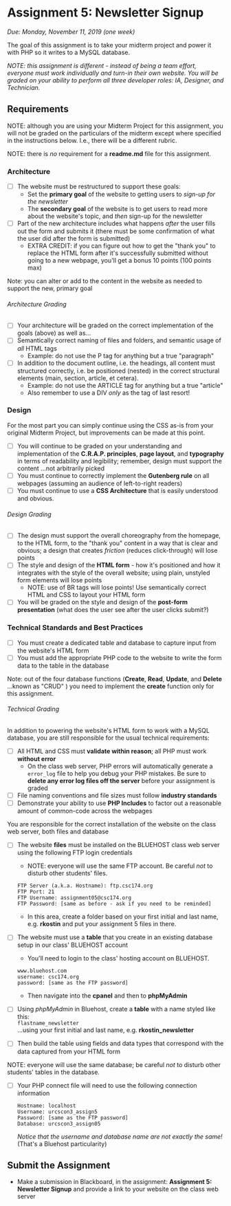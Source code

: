 # Assignment 5: Newsletter Signup

*Due: Monday, November 11, 2019 (one week)* 

The goal of this assignment is to take your midterm project and power it with PHP so it writes to a MySQL database.

*NOTE: this assignment is different - instead of being a team effort, everyone must work individually and turn-in their own website.  You will be graded on your ability to perform all three developer roles: IA, Designer, and Technician.*

## Requirements

NOTE: although you are using your Midterm Project for this assignment, you will not be graded on the particulars of the midterm except where specified in the instructions below.  I.e., there will be a different rubric.

NOTE: there is *no* requirement for a **readme.md** file for this assignment. 

### Architecture

- [ ] The website must be restructured to support these goals:
  - Set the **primary goal**  of the website to getting users to *sign-up for the newsletter*
  - The **secondary goal** of the website is to get users to read more about the website's topic, and *then* sign-up for the newsletter
- [ ] Part of the new architecture includes what happens *after* the user fills out the form and submits it  (there must be some confirmation of what the user did after the form is submitted)
  - EXTRA CREDIT: if you can figure out how to get the "thank you" to replace the HTML form after it's successfully submitted without going to a new webpage, you'll get a bonus 10 points (100 points max)

Note: you can alter or add to the content in the website as needed to  support the new, primary goal

###### Architecture Grading

- [ ] Your architecture will be graded on the correct implementation of the goals (above) as well as...
- [ ] Semantically correct naming of files and folders, and semantic usage of *all* HTML tags
  - Example: do not use the P tag for anything but a true "paragraph"
- [ ] In addition to the document outline, i.e. the headings, all content must structured correctly, i.e. be positioned (nested) in the correct structural elements (main, section, article, et cetera).
  - Example: do not use the ARTICLE tag for anything but a true "article"
  - Also remember to use a DIV *only* as the tag of last resort! 

### Design

For the most part you can simply continue using the CSS as-is from your original Midterm Project, but improvements can be made at this point.

- [ ] You will continue to be graded on your understanding and implementation of the **C.R.A.P. principles**, **page layout**, and **typography** in terms of readability and legibility; remember, design must support the content ...not arbitrarily picked 
- [ ] You must continue to correctly implement the **Gutenberg rule** on all webpages (assuming an audience of left-to-right readers)
- [ ] You must continue to use a **CSS Architecture** that is easily understood and obvious. 

###### Design Grading

- [ ] The design must support the overall choreography from the homepage, to the HTML form, to the "thank you" content in a way that is clear and obvious; a design that creates *friction* (reduces click-through) will lose points
- [ ] The style and design of the **HTML form** - how it's positioned and how it integrates with the style of the overall website; using plain, unstyled form elements will lose points
  - NOTE: use of BR tags will lose points!  Use semantically correct HTML and CSS to layout your HTML form
- [ ] You will be graded on the style and design of the **post-form presentation** (what does the user see after the user clicks submit?)

### Technical Standards and Best Practices

- [ ] You must create a dedicated table and database to capture input from the website's HTML form
- [ ] You must add the appropriate PHP code to the website to write the form data to the table in the database

Note: out of the four database functions (**Create**, **Read**, **Update**, and **Delete** ...known as "CRUD" ) you need to implement the **create** function only for this assignment.  

###### Technical Grading

In addition to powering the website's HTML form to work with a MySQL database, you are still responsible for the usual technical requirements:

- [ ] All HTML and CSS must **validate within reason**; all PHP must work **without error**
  - On the class web server, PHP errors will automatically generate a `error_log` file to help you debug your PHP mistakes.  Be sure to **delete any error log files off the server** before your assignment is graded
- [ ] File naming conventions and file sizes must follow **industry standards**
- [ ] Demonstrate your ability to use **PHP Includes** to factor out a reasonable amount of common-code across the webpages

You are responsible for the correct installation of the website on the class web server, both files and database

- [ ] The website **files** must be installed on the BLUEHOST class web server using the following FTP login credentials

  - NOTE: everyone will use the same FTP account. Be careful *not* to disturb other students' files.

  ```
  FTP Server (a.k.a. Hostname): ftp.csc174.org
  FTP Port: 21
  FTP Username: assignment05@csc174.org
  FTP Password: [same as before - ask if you need to be reminded]
  ```
  
  - In this area, create a folder based on your first initial and last name, e.g. **rkostin** and put your assignment 5 files in there.  

- [ ] The website must use a **table** that you create in an existing database setup in our class' BLUEHOST account

  - You'll need to login to the class' hosting account on BLUEHOST.  

  ```
  www.bluehost.com
  username: csc174.org
  password: [same as the FTP password]
  ```
  
  - Then navigate into the **cpanel** and then to **phpMyAdmin**

- [ ] Using *phpMyAdmin* in Bluehost, create a **table** with a name styled like this:<br>`flastname_newsletter` <br> ...using your first initial and last name, e.g. **rkostin_newsletter**

- [ ] Then build the table using fields and data types that correspond with the data captured from your HTML form

NOTE: everyone will use the same database; be careful *not* to disturb other students' tables in the database.

- [ ] Your PHP connect file will need to use the following connection information

  ```
  Hostname: localhost
  Username: urcscon3_assign5
  Password: [same as the FTP password]
  Database: urcscon3_assign05
  ```

  *Notice that the username and database name are not exactly the same!* (That's a Bluehost particularity)

## Submit the Assignment

- Make a submission in Blackboard, in the assignment: **Assignment 5: Newsletter Signup** and provide a link to your website on the class web server

